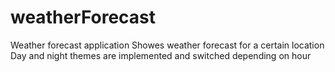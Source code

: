 # weatherForecast
Weather forecast application
Showes weather forecast for a certain location
Day and night themes are implemented and switched depending on hour
